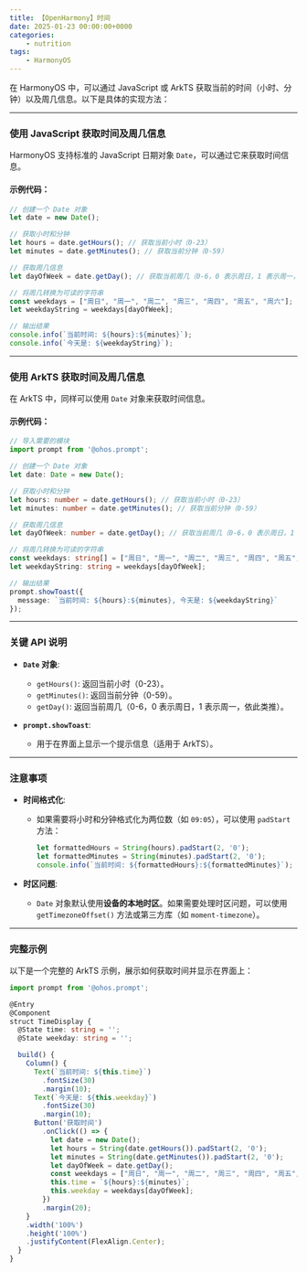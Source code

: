 ```yaml
---
title: 【OpenHarmony】时间
date: 2025-01-23 00:00:00+0000
categories: 
    - nutrition
tags:
    - HarmonyOS
---
```

在 HarmonyOS 中，可以通过 JavaScript 或 ArkTS 获取当前的时间（小时、分钟）以及周几信息。以下是具体的实现方法：

---

###  使用 JavaScript 获取时间及周几信息
HarmonyOS 支持标准的 JavaScript 日期对象 `Date`，可以通过它来获取时间信息。

#### 示例代码：
```javascript
// 创建一个 Date 对象
let date = new Date();

// 获取小时和分钟
let hours = date.getHours(); // 获取当前小时（0-23）
let minutes = date.getMinutes(); // 获取当前分钟（0-59）

// 获取周几信息
let dayOfWeek = date.getDay(); // 获取当前周几（0-6，0 表示周日，1 表示周一，依此类推）

// 将周几转换为可读的字符串
const weekdays = ["周日", "周一", "周二", "周三", "周四", "周五", "周六"];
let weekdayString = weekdays[dayOfWeek];

// 输出结果
console.info(`当前时间: ${hours}:${minutes}`);
console.info(`今天是: ${weekdayString}`);
```

---

###  使用 ArkTS 获取时间及周几信息
在 ArkTS 中，同样可以使用 `Date` 对象来获取时间信息。

#### 示例代码：
```typescript
// 导入需要的模块
import prompt from '@ohos.prompt';

// 创建一个 Date 对象
let date: Date = new Date();

// 获取小时和分钟
let hours: number = date.getHours(); // 获取当前小时（0-23）
let minutes: number = date.getMinutes(); // 获取当前分钟（0-59）

// 获取周几信息
let dayOfWeek: number = date.getDay(); // 获取当前周几（0-6，0 表示周日，1 表示周一，依此类推）

// 将周几转换为可读的字符串
const weekdays: string[] = ["周日", "周一", "周二", "周三", "周四", "周五", "周六"];
let weekdayString: string = weekdays[dayOfWeek];

// 输出结果
prompt.showToast({
  message: `当前时间: ${hours}:${minutes}, 今天是: ${weekdayString}`
});
```

---

###  关键 API 说明
- **`Date` 对象**:
  - `getHours()`: 返回当前小时（0-23）。
  - `getMinutes()`: 返回当前分钟（0-59）。
  - `getDay()`: 返回当前周几（0-6，0 表示周日，1 表示周一，依此类推）。

- **`prompt.showToast`**:
  - 用于在界面上显示一个提示信息（适用于 ArkTS）。

---

###  注意事项
- **时间格式化**:
  - 如果需要将小时和分钟格式化为两位数（如 `09:05`），可以使用 `padStart` 方法：
    ```javascript
    let formattedHours = String(hours).padStart(2, '0');
    let formattedMinutes = String(minutes).padStart(2, '0');
    console.info(`当前时间: ${formattedHours}:${formattedMinutes}`);
    ```

- **时区问题**:
  - `Date` 对象默认使用**设备的本地时区**。如果需要处理时区问题，可以使用 `getTimezoneOffset()` 方法或第三方库（如 `moment-timezone`）。

---

###  完整示例
以下是一个完整的 ArkTS 示例，展示如何获取时间并显示在界面上：

```typescript
import prompt from '@ohos.prompt';

@Entry
@Component
struct TimeDisplay {
  @State time: string = '';
  @State weekday: string = '';

  build() {
    Column() {
      Text(`当前时间: ${this.time}`)
        .fontSize(30)
        .margin(10);
      Text(`今天是: ${this.weekday}`)
        .fontSize(30)
        .margin(10);
      Button('获取时间')
        .onClick(() => {
          let date = new Date();
          let hours = String(date.getHours()).padStart(2, '0');
          let minutes = String(date.getMinutes()).padStart(2, '0');
          let dayOfWeek = date.getDay();
          const weekdays = ["周日", "周一", "周二", "周三", "周四", "周五", "周六"];
          this.time = `${hours}:${minutes}`;
          this.weekday = weekdays[dayOfWeek];
        })
        .margin(20);
    }
    .width('100%')
    .height('100%')
    .justifyContent(FlexAlign.Center);
  }
}
```
